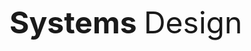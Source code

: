 <html>
  <head>
    <body>
      <p><font style="helvetica" size="45" weight="5"> <strong> Systems </strong> Design </font>

